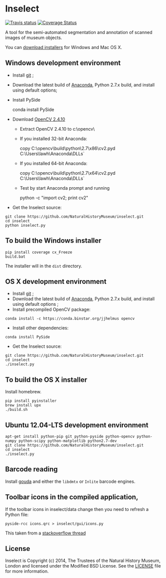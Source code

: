 # Inselect

[![Travis status](https://travis-ci.org/NaturalHistoryMuseum/inselect.svg?branch=master)](https://travis-ci.org/NaturalHistoryMuseum/inselect)
[![Coverage Status](https://coveralls.io/repos/NaturalHistoryMuseum/inselect/badge.svg?branch=master)](https://coveralls.io/r/NaturalHistoryMuseum/inselect?branch=master)

A tool for the semi-automated segmentation and annotation of scanned images of museum objects.

You can [download installers](https://github.com/NaturalHistoryMuseum/inselect/releases) for Windows and Mac OS X.

## Windows development environment

- Install [git](http://git-scm.com/download/win) ;
- Download the latest build of [Anaconda](https://store.continuum.io/cshop/anaconda/), Python 2.7.x build, and install using default options;
- Install PySide

    conda install PySide

- Download [OpenCV 2.4.10](http://opencv.org/)

    * Extract OpenCV 2.4.10 to c:\opencv\
    * If you installed 32-bit Anaconda:

        copy C:\opencv\build\python\2.7\x86\cv2.pyd C:\Users\lawh\Anaconda\DLLs`

    * If you installed 64-bit Anaconda:

        copy C:\opencv\build\python\2.7\x64\cv2.pyd C:\Users\lawh\Anaconda\DLLs`

    * Test by start Anaconda prompt and running

        python -c "import cv2; print cv2"

- Get the Inselect source:
```shell
git clone https://github.com/NaturalHistoryMuseum/inselect.git
cd inselect
python inselect.py
```

## To build the Windows installer

```shell
pip install coverage cx_Freeze
build.bat
```

The installer will in the `dist` directory.

## OS X development environment

- Install [git](http://git-scm.com/download/mac) ;
- Download the latest build of [Anaconda](https://store.continuum.io/cshop/anaconda/), Python 2.7.x build, and install using default options ;
- Install precompiled OpenCV package:
```shell
conda install -c https://conda.binstar.org/jjhelmus opencv
```

- Install other dependencies:
```shell
conda install PySide
```

- Get the Inselect source:
```shell
git clone https://github.com/NaturalHistoryMuseum/inselect.git
cd inselect
./inselect.py
```

## To build the OS X installer

Install homebrew.

```shell
pip install pyinstaller
brew install upx
./build.sh
```

## Ubuntu 12.04-LTS development environment

```shell
apt-get install python-pip git python-pyside python-opencv python-numpy python-scipy python-matplotlib python2.7-dev
git clone https://github.com/NaturalHistoryMuseum/inselect.git
cd inselect
./inselect.py
```

## Barcode reading

Install [gouda](https://github.com/NaturalHistoryMuseum/gouda/) and either the
`libdmtx` or `Inlite` barcode engines.

## Toolbar icons in the compiled application,
If the toolbar icons in inselect/data change then you need to refresh a Python
file:
```shell
pyside-rcc icons.qrc > inselect/gui/icons.py
```
This taken from a [stackoverflow thread](http://stackoverflow.com/a/11547144)


## License

Inselect is Copyright (c) 2014, The Trustees of the Natural History Museum, London and licensed under the Modified BSD License. See the [LICENSE](https://github.com/NaturalHistoryMuseum/inselect/blob/master/LICENSE.md) file for more information.
